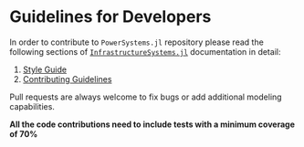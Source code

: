 # Guidelines for Developers

In order to contribute to `PowerSystems.jl` repository please read the following sections of
[`InfrastructureSystems.jl`](https://github.com/NREL-Sienna/InfrastructureSystems.jl)
documentation in detail:

1. [Style Guide](https://nrel-sienna.github.io/InfrastructureSystems.jl/stable/style/)
2. [Contributing Guidelines](https://github.com/NREL-Sienna/PowerSystems.jl/blob/master/CONTRIBUTING.md)

Pull requests are always welcome to fix bugs or add additional modeling capabilities.

**All the code contributions need to include tests with a minimum coverage of 70%**
